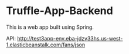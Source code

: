 # Truffle-App-Backend
This is a web app built using Spring.

API: http://test3app-env.eba-jdzv33hs.us-west-1.elasticbeanstalk.com/fans/json
